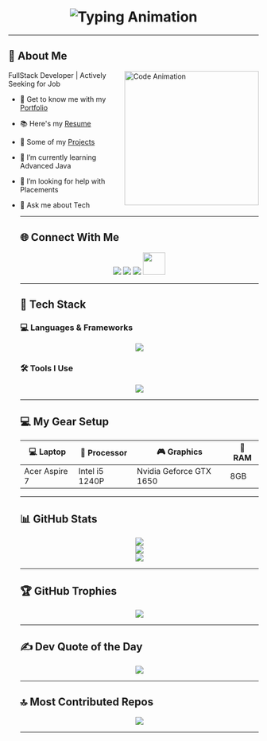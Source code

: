 <h1 align="center">
    <img src="https://readme-typing-svg.herokuapp.com?font=Fira+Code&size=25&pause=1000&center=true&vCenter=true&width=500&lines=Hi+I'm+Sathish+kumar!;Full-Stack+Developer;Building+Cool+Things+%F0%9F%9A%80" alt="Typing Animation" />
</h1>
  
  ---
  
  ## 🧠 About Me
  
  <img align="right" src="https://mir-s3-cdn-cf.behance.net/project_modules/source/06f21a161921919.63cd7887d0a70.gif" width="270" alt="Code Animation" />
  
  FullStack Developer | Actively Seeking for Job
- 🔭 Get to know me with my [Portfolio](https://sathishm.tech/)
- 📚 Here's my [Resume](https://sathishm.tech/resume)
- 💼 Some of my [Projects](https://sathishm.tech/works)
- 🌱 I’m currently learning Advanced Java
- 🤔 I’m looking for help with Placements
- 💬 Ask me about Tech
  
  ---
  
  ## 🌐 Connect With Me
  
  <p align="center">
    <a href="http://www.instagram.com/_.sathish._.kumar._" target="_blank"><img src="https://skillicons.dev/icons?i=instagram" /></a>
    <a href="https://www.linkedin.com/in/sathish-kumar-m-b44933265/" target="_blank"><img src="https://skillicons.dev/icons?i=linkedin" /></a>
    <a href="mailto:sathishmskcs1312@gmail.com"><img src="https://skillicons.dev/icons?i=gmail" /></a>
    <a href="https://wa.me/6369242004?text=Hi+there%21+I+think%2C+We+need+a+developer+at+the+company+{X}.+How+soon+can+you+be+available+for+an+discussion?"><img src="https://img.shields.io/badge/WhatsApp-25D366?style=for-the-badge&logo=WhatsApp&logoColor=white" height="45px"></a>
  </p>
  
  ---
  
  ## 🧰 Tech Stack
  
  ### 💻 Languages & Frameworks
  <p align="center">
    <img src="https://skillicons.dev/icons?i=java,html,css,js,react,nodejs,express,mongodb,mysql,sass,tailwind,bootstrap,jquery" />
  </p>
  
  ### 🛠️ Tools I Use
  <p align="center">
    <img src="https://skillicons.dev/icons?i=git,github,vscode,postman,netlify,npm" />
  </p>
  
  ---
  
  ## 💻 My Gear Setup
  
  | 💻 Laptop      | 🧠 Processor    | 🎮 Graphics              | 🔋 RAM   |
  |----------------|------------------|--------------------------|----------|
  | Acer Aspire 7  | Intel i5 1240P   | Nvidia Geforce GTX 1650  | 8GB      |
  
  ---
  
  ## 📊 GitHub Stats
  
  <p align="center">
    <img src="https://github-readme-stats.vercel.app/api?username=SathishKumar1312&theme=dark&hide_border=false&include_all_commits=true&count_private=true" />
    <br/>
    <img src="https://nirzak-streak-stats.vercel.app/?user=SathishKumar1312&theme=dark&hide_border=false" />
    <br/>
    <img src="https://github-readme-stats.vercel.app/api/top-langs/?username=SathishKumar1312&theme=dark&hide_border=false&include_all_commits=true&count_private=true&layout=compact" />
  </p>
  
  ---
  
  ## 🏆 GitHub Trophies
  
  <p align="center">
    <img src="https://github-profile-trophy.vercel.app/?username=SathishKumar1312&theme=radical&no-frame=false&no-bg=true&margin-w=4" />
  </p>
  
  ---
  
  ## ✍️ Dev Quote of the Day
  
  <p align="center">
    <img src="https://quotes-github-readme.vercel.app/api?type=horizontal&theme=dark" />
  </p>
  
  ---

  
  ## 🔝 Most Contributed Repos
  
  <p align="center">
    <img src="https://github-contributor-stats.vercel.app/api?username=SathishKumar1312&limit=5&theme=dark&combine_all_yearly_contributions=true" />
  </p>
  
  ---
   
